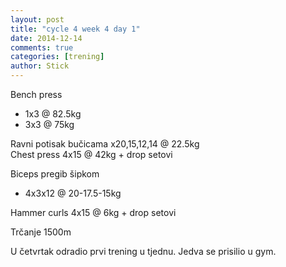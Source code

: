 ```yaml
---
layout: post
title: "cycle 4 week 4 day 1"
date: 2014-12-14
comments: true
categories: [trening]
author: Stick
---
```


Bench press  
- 1x3 @ 82.5kg   
- 3x3 @ 75kg  

Ravni potisak bučicama x20,15,12,14 @ 22.5kg  
Chest press 4x15 @ 42kg + drop setovi  

Biceps pregib šipkom   
- 4x3x12 @ 20-17.5-15kg  

Hammer curls 4x15 @ 6kg + drop setovi    

Trčanje 1500m   

U četvrtak odradio prvi trening u tjednu. Jedva se prisilio u gym. 
